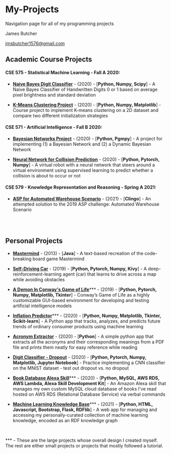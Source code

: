 # My-Projects
Navigation page for all of my programming projects

James Butcher

jmsbutcher1576@gmail.com

## Academic Course Projects

#### CSE 575 - Statistical Machine Learning - Fall A 2020:

- <a href="https://github.com/jmsbutcher/Naive-Bayes-Digit-Classifier">**Naive Bayes Digit Classifier**</a> - (2020) - [**Python, Numpy, Scipy**] - A Naive Bayes Classifier of Handwritten Digits 0 or 1 based on average pixel brightness and standard deviation

- <a href="https://github.com/jmsbutcher/K-means-clustering-project">**K-Means Clustering Project**</a> - (2020) - [**Python, Numpy, Matplotlib**] - Course project to implement K-means clustering on a 2D dataset and compare two different initialization strategies

#### CSE 571 - Artificial Intelligence - Fall B 2020:

- <a href="https://github.com/jmsbutcher/Bayesian-networks-project">**Bayesian Networks Project**</a> - (2020) - [**Python, Pgmpy**] - A project for implementing (1) a Bayesian Network and (2) a Dynamic Bayesian Network

- <a href="https://github.com/jmsbutcher/Neural-Network-for-Collision-Prediction">**Neural Network for Collision Prediction**</a> - (2020) - [**Python, Pytorch, Numpy**] - A virtual robot with a neural network that steers around a virtual environment using supervised learning to predict whether a collision is about to occur or not


#### CSE 579 - Knowledge Representation and Reasoning - Spring A 2021:

- <a href="https://github.com/jmsbutcher/ASP-for-Automated-Warehouse-Scenario">**ASP for Automated Warehouse Scenario**</a> - (2021) - [**Clingo**] - An attempted solution to the 2019 ASP challenge: Automated Warehouse Scenario


<br>
<br>

## Personal Projects

- <a href="https://github.com/jmsbutcher/mastermind">**Mastermind**</a> - (2013) - [**Java**] - A text-based recreation of the code-breaking board game Mastermind

- <a href="https://github.com/jmsbutcher/self-driving-car">**Self-Driving Car**</a> - (2019) - [**Python, Pytorch, Numpy, Kivy**] - A deep-reinforcement-learning agent (car) that learns to drive across a map while avoiding obstacles

- <a href="https://github.com/jmsbutcher/A-demon-in-conways-game-of-life">**A Demon In Conway's Game of Life**</a>\*** - (2019) - [**Python, Pytorch, Numpy, Matplotlib, Tkinter**] - Conway’s Game of Life as a highly customizable GUI-based environment for developing and testing artificial intelligence models

- <a href="https://github.com/jmsbutcher/inflation_predictor">**Inflation Predictor**</a>\*** - (2020) - [**Python, Numpy, Matplotlib, Tkinter, Scikit-learn**] - A Python app that tracks, analyzes, and predicts future trends of ordinary consumer products using machine learning

- <a href="https://github.com/jmsbutcher/acronym-extractor">**Acronym Extractor**</a> - (2020) - [**Python**] - A simple python app that extracts all the acronyms and their corresponding meanings from a PDF file and prints them neatly for easy reference while reading

- <a href="https://github.com/jmsbutcher/digit_classifier_dropout">**Digit Classifier - Dropout**</a> - (2020) - [**Python, Pytorch, Numpy, Matplotlib, Jupyter Notebook**] - Practice implementing a CNN classifier on the MNIST dataset - test out dropout vs. no dropout

- <a href="https://github.com/jmsbutcher/book-database-alexa-skill">**Book Database Alexa Skill**</a>\*** - (2020) - [**Python, MySQL, AWS RDS, AWS Lambda, Alexa Skill Development Kit**] - An Amazon Alexa skill that manages my own custom MySQL cloud database of books I've read hosted on AWS RDS (Relational Database Service) via verbal commands

- <a href="https://github.com/jmsbutcher/machine-learning-knowledge-base">**Machine Learning Knowledge Base**</a>\*** - (2021) - [**Python, HTML, Javascript, Bootstrap, Flask, RDFlib**] - A web app for managing and accessing my personally-curated collection of machine learning knowledge, encoded as an RDF knowledge graph

<br>

\*** - These are the large projects whose overall design I created myself. The rest are either small projects or projects that mostly followed a tutorial.

